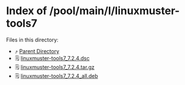 
# Index of /pool/main/l/linuxmuster-tools7
Files in this directory:
- ⤴ [Parent Directory](../)
- 🗒 [linuxmuster-tools7_7.2.4.dsc](linuxmuster-tools7_7.2.4.dsc)
- 🗒 [linuxmuster-tools7_7.2.4.tar.gz](linuxmuster-tools7_7.2.4.tar.gz)
- 🗒 [linuxmuster-tools7_7.2.4_all.deb](linuxmuster-tools7_7.2.4_all.deb)
